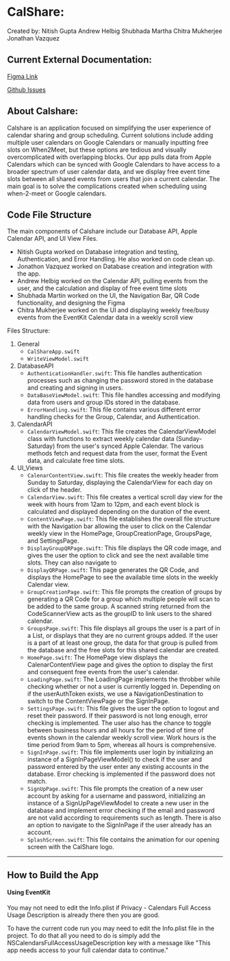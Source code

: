# CalShare:

Created by:
Nitish Gupta
Andrew Helbig 
Shubhada Martha
Chitra Mukherjee
Jonathan Vazquez

## Current External Documentation:

[Figma Link](https://www.figma.com/file/LdDJt5Q6lnb4CsLLT1BDb6/ECS189E-Project-UI?type=design&node-id=01&mode=design&t=z8j25F6VY80fcINF-0)

[Github Issues](https://github.com/NitishGupta2306/CalShare/issues)

## About Calshare:

Calshare is an application focused on simplifying the user experience of calendar sharing and group scheduling. Current solutions include adding multiple user calendars on Google Calendars or manually inputting free slots on When2Meet, but these options are tedious and visually overcomplicated with overlapping blocks. Our app pulls data from Apple Calendars which can be synced with Google Calendars to have access to a broader spectrum of user calendar data, and we display free event time slots between all shared events from users that join a current calendar. The main goal is to solve the complications created when scheduling using when-2-meet or Google calendars.

## Code File Structure

The main components of Calshare include our Database API, Apple Calendar API, and UI View Files.
- Nitish Gupta worked on Database integration and testing, Authentication, and Error Handling. He also worked on code clean up.
- Jonathon Vazquez worked on Database creation and integration with the app.
- Andrew Helbig worked on the Calendar API, pulling events from the user, and the calculation and display of free event time slots
- Shubhada Martin worked on the UI, the Navigation Bar, QR Code functionality, and designing the Figma
- Chitra Mukherjee worked on the UI and displaying weekly free/busy events from the EventKit Calendar data in a weekly scroll view

Files Structure:
1. General
   - ```CalShareApp.swift```
   - ```WriteViewModel.swift```
3. DatabaseAPI
   - ```AuthenticationHandler.swift```: This file handles authentication processes such as changing the password stored in the database and  creating and signing in users.
   - ```DataBaseViewModel.swift```: This file handles accessing and modifying data from users and group IDs stored in the database.
   - ```ErrorHandling.swift```: This file contains various different error handling checks for the Group, Calendar, and Authentication.
4. CalendarAPI
   - ```CalendarViewModel.swift```: This file creates the CalendarViewModel class with functions to extract weekly calendar data (Sunday-Saturday) from the user's synced Apple Calendar. The various methods fetch and request data from the user, format the Event data, and calculate free time slots. 
5. UI_Views
   - ```CalenarContentView.swift```: This file creates the weekly header from Sunday to Saturday, displaying the CalendarView for each day on click of the header.
   - ```CalendarView.swift```: This file creates a vertical scroll day view for the week with hours from 12am to 12pm, and each event block is calculated and displayed depending on the duration of the event.
   - ```ContentViewPage.swift```: This file establishes the overall file structure with the Navigation bar allowing the user to click on the Calendar weekly view in the HomePage, GroupCreationPage, GroupsPage, and SettingsPage.
   - ```DisplayGroupQRPage.swift```: This file displays the QR code image, and gives the user the option to click and see the next available time slots. They can also navigate to 
   - ```DisplayQRPage.swift```: This page generates the QR Code, and displays the HomePage to see the available time slots in the weekly Calendar view.
   - ```GroupCreationPage.swift```: This file prompts the creation of groups by generating a QR Code for a group which multiple people will scan to be added to the same group. A scanned string returned from the CodeScannerView acts as the groupID to link users to the shared calendar.
   - ```GroupsPage.swift```: This file displays all groups the user is a part of in a List, or displays that they are no current groups added. If the user is a part of at least one group, the data for that group is pulled from the database and the free slots for this shared calendar are created. 
   - ```HomePage.swift```: The HomePage view displays the CalenarContentView page and gives the option to display the first and consequent free events from the user's calendar.
   - ```LoadingPage.swift```: The LoadingPage implements the throbber while checking whether or not a user is currently logged in. Depending on if the userAuthToken exists, we use a NavigationDestination to switch to the ContentViewPage or the SignInPage. 
   - ```SettingsPage.swift```: This file gives the user the option to logout and reset their password. If their password is not long enough, error checking is implemented. The user also has the chance to toggle between business hours and all hours for the period of time of events shown in the calendar weekly scroll view. Work hours is the time period from 9am to 5pm, whereas all hours is comprehensive.
   - ```SignInPage.swift```: This file implements user login by initializing an instance of a SignInPageViewModel() to check if the user and password entered by the user enter any existing accounts in the database. Error checking is implemented if the password does not match.
   - ```SignUpPage.swift```: This file prompts the creation of a new user account by asking for a username and password, initializing an instance of a SignUpPageViewModel to create a new user in the database and implement error checking if the email and password are not valid according to requirements such as length. There is also an option to navigate to the SignInPage if the user already has an account.
   - ```SplashScreen.swift```: This file contains the animation for our opening screen with the CalShare logo.
     
----
## How to Build the App

#### Using EventKit
You may not need to edit the Info.plist if Privacy - Calendars Full Access Usage Description
is already there then you are good.

To have the current code run you may need to edit the Info.plist file in the
project. To do that all you need to do is simply add the NSCalendarsFullAccessUsageDescription
key with a message like "This app needs access to your full calendar data to continue." 
